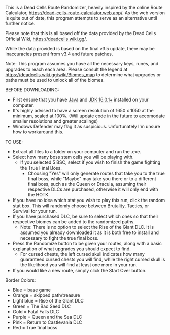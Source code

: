 This is a Dead Cells Route Randomizer, heavily inspired by the online Route Calculator, https://dead-cells-route-calculator.web.app/. As the web version is quite out of date, this program attempts to serve as an alternative until further notice.

Please note that this is all based off the data provided by the Dead Cells Official Wiki, https://deadcells.wiki.gg/.

While the data provided is based on the final v3.5 update, there may be inaccuracies present from v3.4 and future patches.

Note: This program assumes you have all the necessary keys, runes, and upgrades to reach each area. Please consult the legend at https://deadcells.wiki.gg/wiki/Biomes_map to determine what upgrades or paths must be used to unlock all of the biomes.

BEFORE DOWNLOADING:
  - First ensure that you have [Java](https://www.java.com/download/ie_manual.jsp) and [JDK 16.0.1+](https://www.oracle.com/java/technologies/downloads/) installed on your computer.
  - It's highly advised to have a screen resolution of 1650 x 1050 at the minimum, scaled at 100%. (Will update code in the future to accomodate smaller resolutions and greater scalings)
  - Windows Defender may flag it as suspicious. Unfortunately I'm unsure how to workaround this.

TO USE:
  - Extract all files to a folder on your computer and run the .exe.
  - Select how many boss stem cells you will be playing with.
    - If you selected 5 BSC, select if you wish to finish the game fighting the True Final Boss.
      - Choosing "Yes" will only generate routes that take you to the true final boss, while "Maybe" may take you there or to a different final boss, such as the Queen or Dracula, assuming their respective DLCs are purchased, otherwise it will only end with the HOTK.
  - If you have no idea which stat you wish to play this run, click the random stat box. This will randomly choose between Brutality, Tactics, or Survival for your run.
  - If you have purchased DLC, be sure to select which ones so that their respective biomes can be added to the randomized paths.
    - Note: There is no option to select the Rise of the Giant DLC. It is assumed you already downloaded it as it is both free to install and necessary to fight the true final boss.
  - Press the Randomize button to be given your routes, along with a basic explanation of what upgrades you should expect to find.
    - For cursed chests, the left cursed skull indicates how many guaranteed cursed chests you will find, while the right cursed skull is the likelihood you will find at least one more in your run.
  - If you would like a new route, simply click the Start Over button.

Border Colors:
  
  - Blue = base game
  - Orange = skipped path/treasure
  - Light blue = Rise of the Giant DLC
  - Green = The Bad Seed DLC
  - Gold = Fatal Falls DLC
  - Purple = Queen and the Sea DLC
  - Pink = Return to Castlevania DLC
  - Red = True final boss
